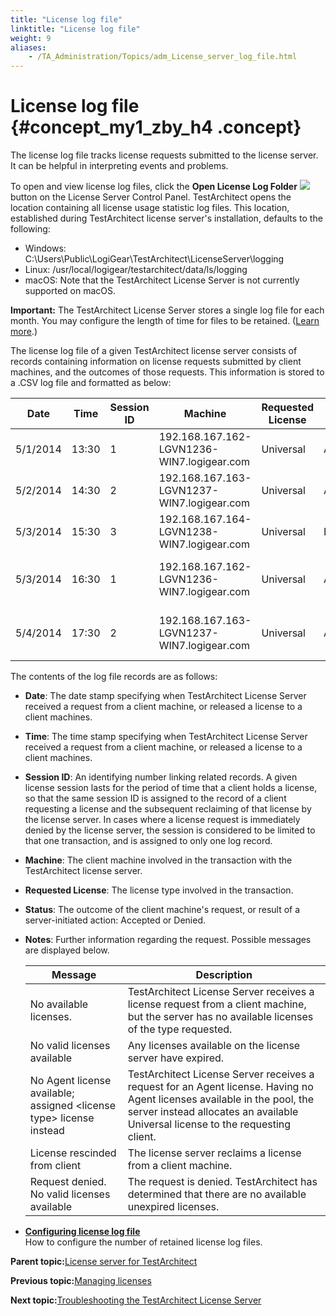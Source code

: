 ```yaml
--- 
title: "License log file"
linktitle: "License log file"
weight: 9
aliases: 
    - /TA_Administration/Topics/adm_License_server_log_file.html
---
```

# License log file {#concept_my1_zby_h4 .concept}

The license log file tracks license requests submitted to the license server. It can be helpful in interpreting events and problems.

To open and view license log files, click the **Open License Log Folder** ![](../Images/Open_license_log_file_btn.png) button on the License Server Control Panel. TestArchitect opens the location containing all license usage statistic log files. This location, established during TestArchitect license server's installation, defaults to the following:

-   Windows: C:\\Users\\Public\\LogiGear\\TestArchitect\\LicenseServer\\logging
-   Linux: /usr/local/logigear/testarchitect/data/ls/logging
-   macOS: Note that the TestArchitect License Server is not currently supported on macOS.

**Important:** The TestArchitect License Server stores a single log file for each month. You may configure the length of time for files to be retained. \([Learn more](adm_License_server_log_file_configuration.html).\)

The license log file of a given TestArchitect license server consists of records containing information on license requests submitted by client machines, and the outcomes of those requests. This information is stored to a .CSV log file and formatted as below:

|Date|Time|Session ID|Machine|Requested License|Status|Notes|
|----|----|----------|-------|-----------------|------|-----|
|5/1/2014|13:30|1|192.168.167.162-LGVN1236-WIN7.logigear.com|Universal|Accepted| |
|5/2/2014|14:30|2|192.168.167.163-LGVN1237-WIN7.logigear.com|Universal|Accepted| |
|5/3/2014|15:30|3|192.168.167.164-LGVN1238-WIN7.logigear.com|Universal|Denied|No available licenses|
|5/3/2014|16:30|1|192.168.167.162-LGVN1236-WIN7.logigear.com|Universal|Accepted|License rescinded from client|
|5/4/2014|17:30|2|192.168.167.163-LGVN1237-WIN7.logigear.com|Universal|Accepted|License rescinded from client|

The contents of the log file records are as follows:

-   **Date**: The date stamp specifying when TestArchitect License Server received a request from a client machine, or released a license to a client machines.
-   **Time**: The time stamp specifying when TestArchitect License Server received a request from a client machine, or released a license to a client machines.
-   **Session ID**: An identifying number linking related records. A given license session lasts for the period of time that a client holds a license, so that the same session ID is assigned to the record of a client requesting a license and the subsequent reclaiming of that license by the license server. In cases where a license request is immediately denied by the license server, the session is considered to be limited to that one transaction, and is assigned to only one log record.
-   **Machine**: The client machine involved in the transaction with the TestArchitect license server.
-   **Requested License**: The license type involved in the transaction.
-   **Status**: The outcome of the client machine's request, or result of a server-initiated action: Accepted or Denied.
-   **Notes**: Further information regarding the request. Possible messages are displayed below.

    |Message|Description|
    |-------|-----------|
    |No available licenses.|TestArchitect License Server receives a license request from a client machine, but the server has no available licenses of the type requested.|
    |No valid licenses available|Any licenses available on the license server have expired.|
    |No Agent license available; assigned <license type\> license instead|TestArchitect License Server receives a request for an Agent license. Having no Agent licenses available in the pool, the server instead allocates an available Universal license to the requesting client.|
    |License rescinded from client|The license server reclaims a license from a client machine.|
    |Request denied. No valid licenses available|The request is denied. TestArchitect has determined that there are no available unexpired licenses.|


-   **[Configuring license log file](../../TA_Administration/Topics/adm_License_server_log_file_configuration.html)**  
How to configure the number of retained license log files.

**Parent topic:**[License server for TestArchitect](../../TA_Administration/Topics/LS_TA_License_server.html)

**Previous topic:**[Managing licenses](../../TA_Administration/Topics/LS_TA_managing_licenses.html)

**Next topic:**[Troubleshooting the TestArchitect License Server](../../TA_Administration/Topics/adm_LS_troubleshooting.html)

